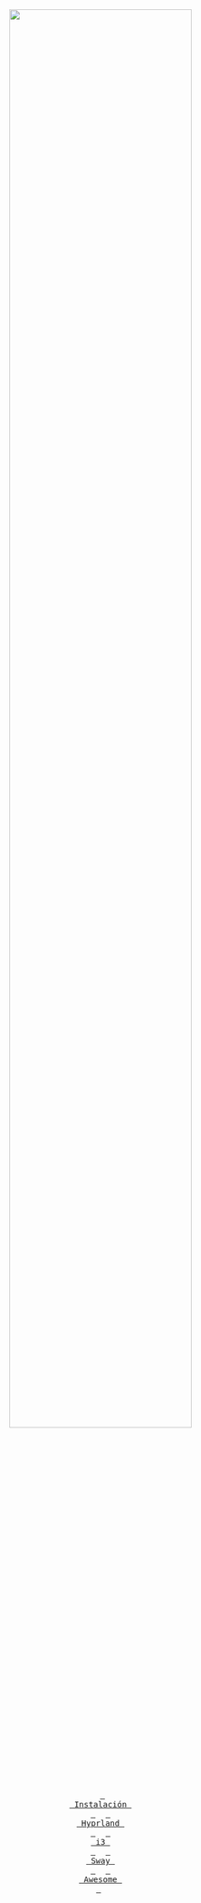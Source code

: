 <div align = center>

<img src="https://github.com/user-attachments/assets/905aee95-64f1-4920-adb0-6b2efc402bb6" width="80%">

&ensp;[<kbd> <br> Instalación <br> </kbd>](#-setup)&ensp;
&ensp;[<kbd> <br> Hyprland <br> </kbd>](https://github.com/mauromesas/dotfiles-mau/tree/hyprland)&ensp;
&ensp;[<kbd> <br> i3 <br> </kbd>](https://github.com/mauromesas/dotfiles-mau/tree/i3)&ensp;
&ensp;[<kbd> <br> Sway <br> </kbd>](https://github.com/mauromesas/dotfiles-mau/tree/sway)&ensp;
&ensp;[<kbd> <br> Awesome <br> </kbd>](https://github.com/mauromesas/dotfiles-mau/tree/awesome)&ensp;
<br><br><br></div>
